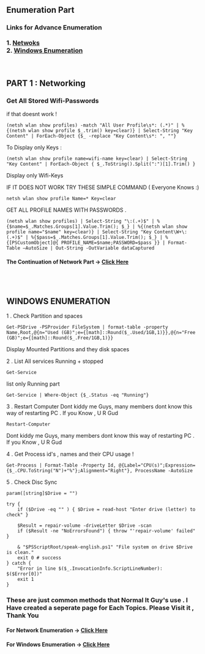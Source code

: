 ## Enumeration Part 
<h3>
 Links for Advance Enumeration <br><br>
 1. <a href="https://github.com/Whitecat18/Ps-script-for-Hackers-and-Pentesters/blob/main/Enumeration/Network.md" > Netwoks </a><br>
 2. <a href="https://github.com/Whitecat18/Ps-script-for-Hackers-and-Pentesters/blob/main/Enumeration/Windows_Enum.md" > Windows Enumeration </a><br>
  </h3>
<br>

## PART 1 : Networking
### Get All Stored Wifi-Passwords


if that doesnt work !
```
(netsh wlan show profiles) -match "All User Profile\s*: (.*)" | %{(netsh wlan show profile $_.trim() key=clear)} | Select-String "Key Content" | ForEach-Object {$_ -replace "Key Content\s*: ", ""}
```

To Display only Keys :
```
(netsh wlan show profile name=wifi-name key=clear) | Select-String "Key Content" | ForEach-Object { $_.ToString().Split(":")[1].Trim() }
```
Display only Wifi-Keys 

IF IT DOES NOT WORK TRY THESE SIMPLE COMMAND ( Everyone Knows :)
```
netsh wlan show profile Name=* Key=clear
```
GET ALL PROFILE NAMES WITH PASSWORDS .

```
(netsh wlan show profiles) | Select-String "\:(.+)$" | %{$name=$_.Matches.Groups[1].Value.Trim(); $_} | %{(netsh wlan show profile name="$name" key=clear)} | Select-String "Key Content\W+\:(.+)$" | %{$pass=$_.Matches.Groups[1].Value.Trim(); $_} | %{[PSCustomObject]@{ PROFILE_NAME=$name;PASSWORD=$pass }} | Format-Table –AutoSize | Out-String -OutVariable dataCaptured
```

#### The Continuation of Network Part -> <a href="https://github.com/Whitecat18/Ps-script-for-Hackers-and-Pentesters/blob/main/Enumeration/Network.md" > Click Here </a> 

<br><br>
## WINDOWS ENUMERATION

1 . Check Partition and spaces 

```
Get-PSDrive -PSProvider FileSystem | format-table -property Name,Root,@{n="Used (GB)";e={[math]::Round($_.Used/1GB,1)}},@{n="Free (GB)";e={[math]::Round($_.Free/1GB,1)}}
```

Display Mounted Partitions and they disk spaces 

2 . List All services Running + stopped

```
Get-Service
```

list only Running part 

```
Get-Service | Where-Object {$_.Status -eq "Running"}
```


3 . Restart Computer
Dont kiddy me Guys, many members dont know this way of restarting PC . If you Know , U R Gud
```
Restart-Computer
```
Dont kiddy me Guys, many members dont know this way of restarting PC . If you Know , U R Gud


4 . Get Process id's , names and their CPU usage !

```
Get-Process | Format-Table -Property Id, @{Label="CPU(s)";Expression={$_.CPU.ToString("N")+"%"};Alignment="Right"}, ProcessName -AutoSize
```

5 . Check Disc Sync 

```
param([string]$Drive = "")

try {
	if ($Drive -eq "" ) { $Drive = read-host "Enter drive (letter) to check" }

	$Result = repair-volume -driveLetter $Drive -scan
	if ($Result -ne "NoErrorsFound") { throw "'repair-volume' failed" }

	& "$PSScriptRoot/speak-english.ps1" "File system on drive $Drive is clean."
	exit 0 # success
} catch {
	"Error in line $($_.InvocationInfo.ScriptLineNumber): $($Error[0])"
	exit 1
}

```

### These are just common methods that Normal It Guy's use . I Have created a seperate page for Each Topics. Please Visit it , Thank You 

#### For Network Enumeration -> <a href="https://github.com/Whitecat18/Ps-script-for-Hackers-and-Pentesters/blob/main/Enumeration/Network.md" > Click Here </a>

#### For Windows Enumeration -> <a href="https://github.com/Whitecat18/Ps-script-for-Hackers-and-Pentesters/blob/main/Enumeration/Windows_Enum.md" > Click Here </a>
